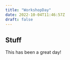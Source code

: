 ```yaml
---
title: "WorkshopDay"
date: 2022-10-04T11:46:57Z
draft: false
---
```


## Stuff

This has been a great day!